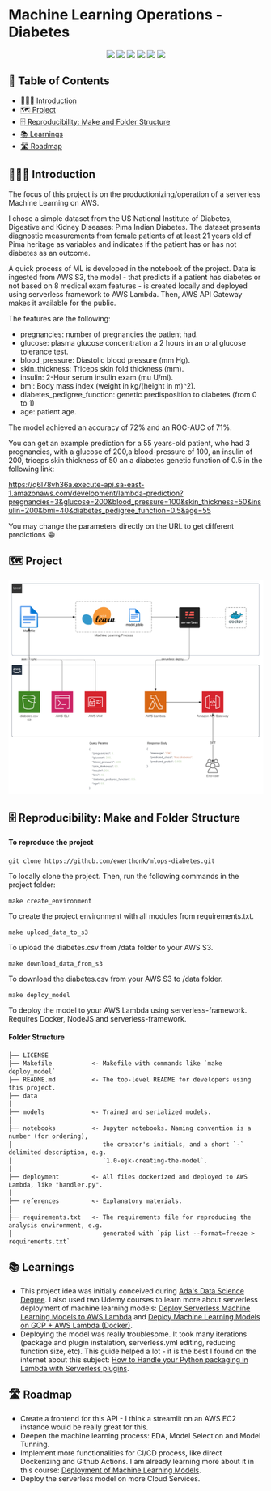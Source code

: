 # Machine Learning Operations - Diabetes
<div align="center">
<img src="https://img.shields.io/badge/python-3670A0?style=for-the-badge&logo=python&logoColor=ffdd54">
<img src="https://img.shields.io/badge/AWS-%23FF9900.svg?style=for-the-badge&logo=amazon-aws&logoColor=white">
<img src="https://img.shields.io/badge/Joblib-%23ffffff.svg?style=for-the-badge&logo=Matplotlib&logoColor=black">
<img src="https://img.shields.io/badge/scikit--learn-%23F7931E.svg?style=for-the-badge&logo=scikit-learn&logoColor=white">
<img src="https://img.shields.io/badge/docker-%230db7ed.svg?style=for-the-badge&logo=docker&logoColor=white">
<img src="https://img.shields.io/badge/serverless-%2314162c?style=for-the-badge&logo=rescript&logoColor=e34c4c">
</div>

## 🧾 Table of Contents
  - [👨🏻‍🏫 Introduction](#-introduction)
  - [🗺 Project](#-project)
  - [🗄 Reproducibility: Make and Folder Structure](#-reproducibility-make-and-folder-structure)
  - [📚 Learnings](#-learnings)
  - [🛣 Roadmap](#-roadmap)

## 👨🏻‍🏫 Introduction
The focus of this project is on the productionizing/operation of a serverless Machine Learning on AWS.

I chose a simple dataset from the US National Institute of Diabetes, Digestive and Kidney Diseases: Pima Indian Diabetes. The dataset presents diagnostic measurements from female patients of at least 21 years old of Pima heritage as variables and indicates if the patient has or has not diabetes as an outcome.

A quick process of ML is developed in the notebook of the project. Data is ingested from AWS S3, the model - that predicts if a patient has diabetes or not based on 8 medical exam features - is created locally and deployed using serverless framework to AWS Lambda. Then, AWS API Gateway makes it available for the public.

The features are the following:
- pregnancies: number of pregnancies the patient had.
- glucose: plasma glucose concentration a 2 hours in an oral glucose tolerance test.
- blood_pressure: Diastolic blood pressure (mm Hg).
- skin_thickness: Triceps skin fold thickness (mm).
- insulin: 2-Hour serum insulin exam (mu U/ml).
- bmi: Body mass index (weight in kg/(height in m)^2).
- diabetes_pedigree_function: genetic predisposition to diabetes (from 0 to 1)
- age: patient age.

The model achieved an accuracy of 72% and an ROC-AUC of 71%.

You can get an example prediction for a 55 years-old patient, who had 3 pregnancies, with a glucose of 200,a blood-pressure of 100, an insulin of 200, triceps skin thickness of 50 an a diabetes genetic function of 0.5 in the following link:

https://q6l78vh36a.execute-api.sa-east-1.amazonaws.com/development/lambda-prediction?pregnancies=3&glucose=200&blood_pressure=100&skin_thickness=50&insulin=200&bmi=40&diabetes_pedigree_function=0.5&age=55

You may change the parameters directly on the URL to get different predictions 😁

## 🗺 Project
![Project](/references/mlops-diabetes.png)

## 🗄 Reproducibility: Make and Folder Structure
#### To reproduce the project

```git clone https://github.com/ewerthonk/mlops-diabetes.git``` 

To locally clone the project. Then, run the following commands in the project folder:

```make create_environment``` 

To create the project environment with all modules from requirements.txt.

```make upload_data_to_s3``` 

To upload the diabetes.csv from /data folder to your AWS S3.

```make download_data_from_s3``` 

To download the diabetes.csv from your AWS S3 to /data folder.

```make deploy_model``` 

To deploy the model to your AWS Lambda using serverless-framework. Requires Docker, NodeJS and serverless-framework.

#### Folder Structure

    ├── LICENSE
    ├── Makefile           <- Makefile with commands like `make deploy_model`
    ├── README.md          <- The top-level README for developers using this project.
    ├── data
    │
    ├── models             <- Trained and serialized models.
    │
    ├── notebooks          <- Jupyter notebooks. Naming convention is a number (for ordering),
    │                         the creator's initials, and a short `-` delimited description, e.g.
    │                         `1.0-ejk-creating-the-model`.
    │
    ├── deployment         <- All files dockerized and deployed to AWS Lambda, like "handler.py".
    │
    ├── references         <- Explanatory materials.
    │
    ├── requirements.txt   <- The requirements file for reproducing the analysis environment, e.g.
    │                         generated with `pip list --format=freeze > requirements.txt`

## 📚 Learnings
- This project idea was initially conceived during [Ada's Data Science Degree](https://ada.tech/sou-aluno). I also used two Udemy courses to learn more about serverless deployment of machine learning models: [Deploy Serverless Machine Learning Models to AWS Lambda](https://www.udemy.com/course/deploy-serverless-machine-learning-models-to-aws-lambda/) and [Deploy Machine Learning Models on GCP + AWS Lambda (Docker)](https://www.udemy.com/course/deploy-machine-learning-model/).
- Deploying the model was really troublesome. It took many iterations (package and plugin instalation, serverless.yml editing, reducing function size, etc). This guide helped a lot - it is the best I found on the internet about this subject: [How to Handle your Python packaging in Lambda with Serverless plugins](https://www.serverless.com/blog/serverless-python-packaging/).

## 🛣 Roadmap
- Create a frontend for this API - I think a streamlit on an AWS EC2 instance would be really great for this.
- Deepen the machine learning process: EDA, Model Selection and Model Tunning.
- Implement more functionalities for CI/CD process, like direct Dockerizing and Github Actions. I am already learning more about it in this course: [Deployment of Machine Learning Models](https://www.udemy.com/course/deployment-of-machine-learning-models/).
- Deploy the serverless model on more Cloud Services.
